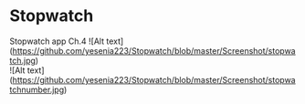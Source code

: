 # Stopwatch
Stopwatch app Ch.4
![Alt text] (https://github.com/yesenia223/Stopwatch/blob/master/Screenshot/stopwatch.jpg)
<br>
![Alt text] (https://github.com/yesenia223/Stopwatch/blob/master/Screenshot/stopwatchnumber.jpg)
</br>
